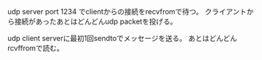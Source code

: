 udp server
port 1234 でclientからの接続をrecvfromで待つ。
クライアントから接続があったあとはどんどんudp packetを投げる。

udp client
serverに最初1回sendtoでメッセージを送る。
あとはどんどんrcvffromで読む。
